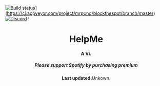 ![Build status](https://ci.appveyor.com/api/projects/status/31l6ynm0a1fhr2vs/branch/master?svg=true)](https://ci.appveyor.com/project/mrpond/blockthespot/branch/master)  [![Discord](https://discord.com/api/guilds/807273906872123412/widget.png)](https://discord.gg/QcX9WeVV6c)
!
    <h1 align="center">HelpMe</h1>
    <h4 align="center">A Vi.</h4>
    <h5 align="center">Please support Spotify by purchasing premium</h5>
    <p align="center">
        <strong>Last updated:</strong>Unkown.<br>
